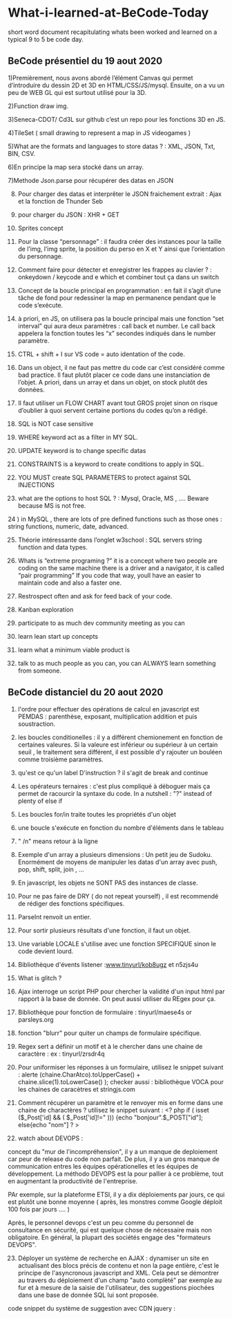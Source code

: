 # What-i-learned-at-BeCode-Today
short word document recapitulating whats been worked and learned on a typical 9 to 5 be code day. 


## BeCode présentiel du 19 aout 2020

1)Premièrement, nous avons abordé l’élément Canvas qui permet d’introduire du dessin 2D et 3D en HTML/CSS/JS/mysql. Ensuite, on a vu un peu de WEB GL qui est surtout utilisé pour la 3D. 

2)Function draw img. 

3)Seneca-CDOT/ Cd3L sur github c’est un repo pour les fonctions 3D en JS. 

4)TileSet ( small drawing to represent a map in JS videogames ) 

5)What are the formats and languages to store datas ? : XML, JSON, Txt, BIN, CSV. 

6)En principe la map sera stocké dans un array. 

7)Methode Json.parse pour récupérer des datas en JSON 

8) Pour charger des datas et interprêter le JSON fraichement extrait : Ajax et la fonction de Thunder Seb

9) pour charger du JSON : XHR + GET

10) Sprites concept

11) Pour la classe “personnage” : il faudra créer des instances pour la taille de l’img, l’img sprite, la position du perso en X et Y ainsi que l’orientation du personnage.

12) Comment faire pour détecter et enregistrer les frappes au clavier ? : onkeydown / keycode and e which et combiner tout ça dans un switch

13)  Concept de la boucle principal en programmation : en fait il s’agit d’une tâche de fond pour redessiner la map en permanence pendant que le code s’exécute.

14) à priori, en JS, on utilisera pas la boucle principal mais une fonction “set interval” qui aura deux paramètres : call back et number. Le call back appelera la fonction toutes les “x” secondes indiqués dans le number paramètre.

15) CTRL + shift + I sur VS code = auto identation of the code.

16) Dans un object,  il ne faut pas mettre du code car c’est considéré comme bad practice. Il faut plutôt placer ce code dans une instanciation de l’objet. A priori, dans un array et dans un objet, on stock plutôt des données.

17)  Il faut utiliser un FLOW CHART avant tout GROS projet sinon on risque d’oublier à quoi servent certaine portions du codes qu’on a rédigé.

18)  SQL is NOT case sensitive

19) WHERE keyword act as a filter in MY SQL.

20) UPDATE keyword is to change specific datas

21) CONSTRAINTS is a keyword to create conditions to apply in SQL.

22) YOU MUST create SQL PARAMETERS to protect against SQL INJECTIONS


23)  what are the options to host SQL ? : Mysql, Oracle, MS , …. Beware because MS is not free.

24 ) in MySQL , there are lots of pre defined functions such as those ones : string functions, numeric, date, advanced. 

25)  Théorie intéressante dans l’onglet w3school : SQL servers string function and data types.

26)  Whats is “extreme programing ?” it is a concept where two people are coding on the same machine there is a driver and a navigator, it is called “pair programming” If you code that way, youll have an easier to maintain code and also a faster one.

27) Restrospect often and ask for feed back of your code.

28) Kanban exploration

29) participate to as much dev community meeting as you can

30) learn lean start up concepts

31) learn what a minimum viable product is

32) talk to as much people as you can, you can ALWAYS learn something from someone.


## BeCode distanciel du 20 aout 2020

1) l'ordre pour effectuer des opérations de calcul en javascript est PEMDAS : parenthèse, exposant, multiplication addition et puis soustraction. 

2) les boucles conditionelles : il y a différent chemionement en fonction de certaines valeures. Si la valeure est inférieur ou supérieur à un certain seuil , le traitement sera différent, il est possible d'y rajouter un bouléen comme troisième paramètres. 

3) qu'est ce qu'un label D'instruction ? il s'agit de break and continue 

4) Les opérateurs ternaires : c'est plus compliqué à déboguer mais ça permet de racourcir la syntaxe du code. In a nutshell : "?" instead of plenty of else if 

5) Les boucles for/in traite toutes les propriétés d'un objet

6) une boucle s'exécute en fonction du nombre d'éléments dans le tableau 

7) " /n" means retour à la ligne 

8) Exemple d'un array a plusieurs dimensions : Un petit jeu de Sudoku. Enormément de moyens de manipuler les datas d'un array avec push, pop, shift, split, join , ... 

9) En javascript, les objets ne SONT PAS des instances de classe. 

10) Pour ne pas faire de DRY ( do not repeat yourself)  , il est recommendé de rédiger des fonctions spécifiques. 

11) ParseInt renvoit un entier. 

12) Pour sortir plusieurs résultats d'une fonction, il faut un objet. 

13) Une variable LOCALE s'utilise avec une fonction SPECIFIQUE sinon le code devient lourd. 

14) Bibliothèque d'évents listener :www.tinyurl/kob8ugz et n5zjs4u

15) What is glitch ? 

16) Ajax interroge un script PHP pour chercher la validité d'un input html par rapport à la base de donnée. On peut aussi utiliser du REgex pour ça. 

17) Bibliothèque pour fonction de formulaire : tinyurl/maese4s or parsleys.org 

18) fonction "blurr" pour quiter un champs de formulaire spécifique. 

19) Regex sert a définir un motif et à le chercher dans une chaine de caractère : ex : tinyurl/zrsdr4q

20) Pour uniformiser les réponses à un formulaire, utilisez le snippet suivant : alerte (chaine.CharAtco).toUpperCase() + chaine.slice(1).toLowerCase() ); 
checker aussi : bibliothèque VOCA pour les chaines de caracètres et stringjs.com

21) Comment récupérer un paramètre et le renvoyer mis en forme dans une chaine de charactères ? utilisez le snippet suivant : <? php if ( isset ($_Post['id] && ( $_Post['id]!=" )))
{echo "bonjour".$_POST["id"];
else{echo "nom"] ? >

22) watch about DEVOPS : 

concept du "mur de l'incompréhension", il y a un manque de deploiement car peur de release du code non parfait. De plus, il y a un gros manque de communication entres les équipes opérationelles et les équipes de développement. La méthodo DEVOPS est la pour pallier à ce problème, tout en augmentant la productivité de l'entreprise. 

PAr exemple, sur la plateforme ETSI, il y a dix déploiements par jours, ce qui est plutôt une bonne moyenne ( après, les monstres comme Google déploit 100 fois par jours  .... ) 

Après, le personnel devops c'est un peu comme du personnel de consultance en sécurité, qui est quelque chose de nécessaire mais non obligatoire. En général, la plupart des sociétés engage des "formateurs DEVOPS". 


23) Déployer un système de recherche en AJAX : dynamiser un site en actualisant des blocs précis de contenu et non la page entière, c'est le principe de l'asyncronous javascript and XML. Cela peut se démontrer au travers du déploiement d'un champ "auto complèté" par exemple au fur et à mesure de la saisie de l'utilisateur, des suggestions piochées dans une base de donnée SQL lui sont proposée. 

code snippet du système de suggestion avec CDN jquery : 

<script src = "htttps//code.jquery.com/jquery_3.2.1min.js> </script> <style> .recherche_pays {border : ..... bg colour, margin, padding, border radius, #list pays float left, list style none, margin top, padding, width, position absolute #listePays li padding, background, li hover </style> 
               <div class = "recherche_pays"> <input type ="text" id = "recherche" placeholder ="Nom Pays" /> <div id="suggestions"> </Div> 

site très complet à propos de Ajax : http://tinyurl.com/y8pu2dhg 

Widget jquery ui pour templates de système d'auto completion. 


24) En fait Jquerry permet d'assigner dynamiquement des règles CSS 

25) Comment fonctionne un code jquery initiant un appel AJAX ?  : $document.ready function $#recherche.keyup fn $ ajax type post url recherche pays.php data : nomPays + $this. ( attention, ce snippet est remplis de fautes de syntaxes ). En français, ça donne : A chaques fois que l'user saisit un caractère dans le champs "recherche" ( évènement keyUp) on lance un appel ajax vers un script externe recherchePays.php  avec le contenu actuel du champ. Celui ci va interroer la base de données MySQL et créer une liste  à puces en conséquence avec tous les résultats suscpetibles de correspondre, c'est la quinterviennent les styles CSS pour mettre en forme les résultats§. On leur associe une fonction choixPays qui se déclenche lorsqu'uon clique sur l'une de ces suggestions : masquer les résultats et afficher le nom complet du pays dans le champ prévu à cet effet. 

Ensuite, quand un caractère dans le champs "recherch" est saisis, on déclenche l'évènement keyup et puis on appel la méthode ajax en conséquences, ceci en initiant une requète de type POST vers le script PHP. On affiche les résultats délivés dans la div suggestion et on modifie l'arrière plan du champs de recherche. 

Après, on initialise la connexion à la base de données à l'aide de la fonction mysqli_connect,pour interroger la base de donnée, c'est plutpt mysqli_query(). Ensuite, il faut utiliser select avec le keyword like qui va chercher tous les termes approchant la recherche. Ensuite on fait une liste à puce avec les résultats trouvés et on leur met la fonction choixPays lorsqu'on clique dessus. /Le système est donc très simple et souple ainsi que facilement adaptable à tout type de projet. 
=> page 63 du magazine hors série numéro 20 "web design".

26) manipuler des images en javascript : on click et hover seront souvent utilisés pour associer des comportements dynamiques aux images. Cependant, les images en JS correspondent également à un type d'objet spécifique s'accompagnant de propriétés et d'évènements spécifiques :  new Image(largeur,hauteur).
exemple : effet "lightbox", pour manipuler une image en js.  

27) En fait, de nombreuses propriétés sont associées à l'objet image, celles ci vont ensuite participer à composer l'élément HTML correspondant avec tous les attributs classiques. 

28) Erreurs récurrentes quand chargement dynamique d'une iamge : tinyurl/q94b5af

29) Cela étant dit, le CSS 3 a apporté pas mal de propriétés modernes qui ont fait que le JS s'est plutot spécialisé dans la gestion d'évènements. 

30) ajouter à une zone une balise construire à partir d'un objet : c'est ce que fait : appendChild() . 

31) Les REGEX : il s'agit d'un aspect fondamentale du javascript : puisqu'elles permettent de définir des motifs à chercher dans des chars afin de procéder à des : VALIDATION DE FORMULAIRE, des CONVERSION de syntaxe, ou des EXCTRACTIONS de contenu par exemple. C'est en quelque sorte, presqu'un language à part, qu'il est cependant presque obligatoire de bien maitriser si on veut pouvoir soutenir les usages les plus ambitieux. 

32) Les regex sont utilisés pour valider les champs  de formulaire par exemple. 

33) mémo regex : tinyurl/y8cbrvu8.

34) consolider l'apprentissage regex : tinyurl/zrsdr4q

35) exemple de Regex : tinyurl/y79lx5z3

36) Gagner du temps en testant ses regex face à des templates regex : RegExr.com, Regex101.com , RegexTester.com ce dernier site est rempli de REGEX préfabriquées :D 

37) pour vérifier une REGEX : la définir à la manière d'une chaine de caractère puis appliquer la méthode test() sur l'élément à chercher. 

38) ZOUGLOUGLOUGLOUG 

39) méthodes liées à l'objet  String et utilisés pour les regex : match, search, split, replacE. 

40) Gérer les dates et le temps en JS : Il faut savoir que la notion de temps intervient de deux manière en javascript : on utilise d'abord l'objet Date pour afficher, calculer ou manipuler tout type de dates, que ça soit des années, des jours, des mois ou même des millisecondes. Il y a même des fonction visant à décaler ou au contraire à répéter à intervalles réguliers vos traitements. 

41) méthodes et propriétés de l'objet DATE : MDN at this adress : tinyurl/yaj4lxsd. 

42) pour localiser les dates : méthode toLocaleDateString() et ses divers propriétés. 

43) le calcul du temps et des dates s'effectue par rapport à "lunix epoch"

44) grâce aux méthodes setInterval() et setTimeout(), vous retardez ou vous répétez vos traitements afgin d'aboutir aux effets les plus divers. 

45) setTimeout() permet par exemple d'automatiser le chargement d'une succession d'images pour réaliser des diaporamas. 

46) on peut chronométrer la vitesse d'exécution d'une fonction JS grâce à la méthode getTime() de l'objet Date. 

47) : Déboguage de code JS : l'inspecteur web, les devs tools des naviguateurs, console.log, créer une maquette, 

48) visite guidé de l'inspecteur ( pour firefox : tinyurl/y8gozw7m ) ( pour chrome : tinyurl/y7gmun3q). 

49) point d'arrêt sert à passer en revue l'état de nos variables et les différentes opérations sy appliquant. 

50) JS class et object : Face à un projet ambitieux, le code JS a plutot bien intérêt à être STRUCTURE. On peut reproduire le principe des classes en leur associuants des propriétés et des méthodes pour avoir un code réutilisable et moins répétitif. 

51) JS est un language de progrmation orienté PROTOTYPE, cela veut dire qu'on instancie pas des classes mais directement des objets définis sous forme de prototypes => WTF ?!

52) service de Sand boxing comme JsFiddle pour tester la création de classes. 

53) mieux comprendre la POO : tinyurl/y7vm3r23

54) création de fonctions personalisés : tinyurl/mfe8tpl

55) un constructeur sert a définir les différentes propriétés d'un objet. 

56) article pour créer des méthodes VRAIMENT original : tinyurl/y73mxwdz

57) un méthode statique sert à associer à uune classe' une méthode générale ne dépendant pas de ses différentes instances, la statique a généralement un role utilitaire au seins de la classE. Cette méthode servira par exemple a formater une valeur ou procédera à un calcul régulièrement effectué. 

58) Jquerry : apparu en 2006 c'est une bibliothèque javascript. Cette bibli est remplie de méthodes éléments et proproétés. Cette bib modernise le traitement du language JS. On gagne un temps précieux grâce à l'emploi de méthodes simples.  

59) Les sélecteur Jquerry permettent de pointer en une ligne vers tous les éléments d'un choix déterminé, c'est ce qui fait la puissance de la bibliothéque en quelques sortes. 

60) Jquerry permet de dynamiser en qq lignes de code un site web grâce aux effets d'apparition. 

61) Méthodes et propriétés de Jquery listés à l'onglet API documentation de jquery.com 

62) Jquerry UI est une bibliothéque JS spécialisée dans les éléments d'interface. 

63) En combinant Jquerry et le CSS on peut faire des "choses spectaculaires" comme par exemple capturer les sections d'une greande image afin de les isoler. 

64) prepend ajoute un élément AVANT le sélecteur concerné. 

65) pour gérer l'ensemble des animations de Jquerry, il faut appeler la méthode animate ( propriété, durée, transition, fonction ). 

66) on peut créer son propre thème JqueryUI avec Theme Roller. 

67) la méthode tab (à créer rapidement un système de navigation par ongletS. C'est utilisé notamment dans Joomla et Wordpress. 

68) il existe full méthodes prêtes à l'emploi pour réaliser de superbes effet en quelques lignes de code, il suffit de visiter l'adresse suivante : http://api.jquery.com.category/effects 

69) Méthodes et objets NOUVEAU dans HTML 5 et dans "manipulating the DOM" : HISTORY est une API permettant de stocker temporairement des données pour autoriser les retours en arrière. SELECTEURS queryselector et queryselectorAll. TIMERS pour la gestion du temps et des délais avec setInterval et clearInterval. CONTENT EDITABLE : Tiny MCE. WEBSTORAGE : solution de stockage dans la mémoire du naviguateur pour conserver jusqu'à 10 mo de données. 

70) pour dessiner en JS, on utilise l'API "canvas". 

71) on peut apprendre a gérer les transferts de fichier et déployer des systèmes ergonomiques en checkant les propriétés des méthodes de l'API FILE. 

72) API media element pour lire directement du contenu audio et vidéo dans le naviguateur. 

73) Autres méthodes et nouveaux objets en HTML 5 : GEOLOCALISATION, WEK WORKERS: puisque js ne peut pas exécuter des opérations en paralèle ( language mono tâche), lAPI WEB WORKER est la pour palier à ce problème. OFFLINE WEB APPLICATION : API pour garder en mémoire des données pour exécuter une app web même SANS CONNEXION internet. DRAGNDROP. Par exemple en combinant API FILE et DRAGNDROP, on peut créer des interfaces plus riches et plus intuitives. 

74) Canvas peut permettre d'afficher du texte et alors ltuilisateur pourra par exemple librement déplacer son text sur une image

75) GEOLOCALISATION : grâce à getCurrentPosition() on récupérer ponctuellement la position de l'utilisateur et avec watchPosition() permet le suivi du déplacement de l'utilisateur. 

76) L'API FILE READER propose plusieurs méthodes pour lire des fichiers de manières asynchrone. Grâce à cette API, on peut aussi afficher une barre de progression au cours de l'envoi, c'est à dire montrer à l'utilisateur où en est un téléchargement par exemple. 

77) Manipuler le CSS en javascript : puisque JS a full évènements et sélecteur, il joue un role de "chef d'orchestre" et associe, active et remplace tous les styles CSS lorsqu'une intéraction précise se déclenche. 

78) Il est possible de prédéfinir des classes spécifiques dans une feuille de style avec de nombreuses régler CSS, pour les appliquer d'un seul coup avec la propriété className. Exemple concrets de className : tinyurl/ya4ryqbg. 

79) Avec jQuery, il suffit d'appeler la méthode css() sur le sélecteur de son choix pour modifier ou relever la valeure des styles CSS de votre choi, tutoriel complet à l'adresse suivante : tinyurl/yaoh23k 

80) Jquery dispose d'une méthode entièrement dédiée à la définition ou à la récupération de styles : il suffit d'appliquer css ( régles, valeur) au sélecteur de son choix. 

81) Comment faire pour obtenir la valeur considéré pour réaliser des traitements et calculs spécifiques ? il faut utiliser la méthode getComputedStyle(), qui permet de récupérer des valeurs mais pas de les assigner. 

82) combiner la méthode css() avec getComputedStyle, addClass() removeClass() et switchClass() pour échanger deux classes entre elles. Par exemple, le snippet suivant va échanger les deux classes lorsqu'on survolera l'élément '#blok' dans un effet de transition non linéaire qui s'étend sur 1000ms: $("#bloc").hover(function)() { $(this).switchClass("inactive", "active", 1000, "easeInOutQuad")}; function () {$(this).switchClass("active", "inactive", 1000, "easeInOutQuad"); }); 

83) putain jcommence a en avoir plein lcul la 

84) allez courage, bientôt terminé fou. 

85) Formation complète sur l'usage de l'API FILE : tinyurl/y7el5pwn

86) trois types d'objets doivent être maitrisé pour gérer efficacement les transferts de fichiers à travers le naviguateur : FILE (pour un fichier unique) FileList ( multiples instances d'objets Files séparée dans un tableau et enfin FileReader ( pour la lecture de fichier). Très pertinent pour la gestion des CMS (content management system) bibliothéques media. 

87) API DRAGNDROP : l'objet DataTransfer va soutenir les données à transférer entre la zone de départ la zone d'arrivée, on retrouvera l'ensemble des propriétés comme la posibilité de transférer des fichiers ou de préparer divers effet de dépots. Adresse : tinyurl/nv6949z. Très intéressant comme API quand il s'agit de concevoir un panier d'achat par exemple. 

88) méthode canvas présentées de manière intéractive : www.html5canvastutorials.com 

89) série d'exemple de gestion d'animation, avec des effets avancés comme par exemple la gestion de la physique : http://tinyurl.com/y823etsb









